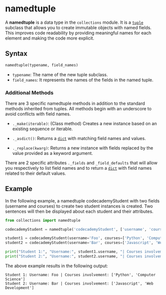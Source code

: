 # namedtuple
A **namedtuple** is a data type in the `collections` module. It is a [`tuple`](../tuples.md) subclass that allows you to create immutable objects with named fields. This improves code readability by providing meaningful names for each element and making the code more explicit.

## Syntax
```py
namedtuple(typename, field_names)
```
- `typename`: The name of the new tuple subclass.
- `field_names`: It represents the names of the fields in the named tuple.

### Additional Methods
There are 3 specific namedtuple methods in addition to the standard methods inherited from tuples. All methods begin with an underscore to avoid conflicts with field names.

- `._make(iterable)`: (Class method) Creates a new instance based on an existing sequence or iterable.

- `._asdict()`: Returns a [`dict`](../dictionaries.md) with matching field names and values.

- `._replace(kwarg)`: Returns a new instance with fields replaced by the value provided as a keyword argument.

There are 2 specific attributes `._fields` and `_field_defaults` that will allow you respectively to list field names and to return a [`dict`](../dictionaries.md) with field names related to their default values.

## Example
In the following example, a namedtuple codecademyStudent with two fields (username and courses) to create two student instances is created. Two sentences will then be displayed about each student and their attributes.

```py
from collections import namedtuple

codecademyStudent = namedtuple('codecademyStudent', ['username', 'courses'])

student1 = codecademyStudent(username='Foo', courses=['Python', 'Computer Science'])
student2 = codecademyStudent(username='Bar', courses=['Javascript', 'Web Development'])

print("Student 1:", "Username:", student1.username, "| Courses involvement:", student1.courses)
print("Student 2:", "Username:", student2.username, "| Courses involvement:", student2.courses)
```

The above example results in the following output:

```text
Student 1: Username: Foo | Courses involvement: ['Python', 'Computer Science']
Student 2: Username: Bar | Courses involvement: ['Javascript', 'Web Development']
```